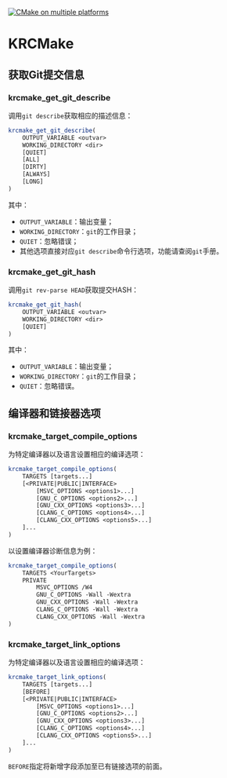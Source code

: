 [![CMake on multiple platforms](https://github.com/JanSimplify/KRCMake/actions/workflows/cmake-multi-platform.yml/badge.svg)](https://github.com/JanSimplify/KRCMake/actions/workflows/cmake-multi-platform.yml)

# KRCMake

## 获取Git提交信息

### krcmake_get_git_describe

调用`git describe`获取相应的描述信息：

```cmake
krcmake_get_git_describe(
    OUTPUT_VARIABLE <outvar>
    WORKING_DIRECTORY <dir>
    [QUIET]
    [ALL]
    [DIRTY]
    [ALWAYS]
    [LONG]
)
```

其中：

- `OUTPUT_VARIABLE`：输出变量；
- `WORKING_DIRECTORY`：`git`的工作目录；
- `QUIET`：忽略错误；
- 其他选项直接对应`git describe`命令行选项，功能请查阅`git`手册。

### krcmake_get_git_hash

调用`git rev-parse HEAD`获取提交HASH：

```cmake
krcmake_get_git_hash(
    OUTPUT_VARIABLE <outvar>
    WORKING_DIRECTORY <dir>
    [QUIET]
)
```

其中：

- `OUTPUT_VARIABLE`：输出变量；
- `WORKING_DIRECTORY`：`git`的工作目录；
- `QUIET`：忽略错误。

## 编译器和链接器选项

### krcmake_target_compile_options

为特定编译器以及语言设置相应的编译选项：

```cmake
krcmake_target_compile_options(
    TARGETS [targets...]
    [<PRIVATE|PUBLIC|INTERFACE>
        [MSVC_OPTIONS <options1>...]
        [GNU_C_OPTIONS <options2>...]
        [GNU_CXX_OPTIONS <options3>...]
        [CLANG_C_OPTIONS <options4>...]
        [CLANG_CXX_OPTIONS <options5>...]
    ]...
)
```

以设置编译器诊断信息为例：

```cmake
krcmake_target_compile_options(
    TARGETS <YourTargets>
    PRIVATE
        MSVC_OPTIONS /W4
        GNU_C_OPTIONS -Wall -Wextra
        GNU_CXX_OPTIONS -Wall -Wextra
        CLANG_C_OPTIONS -Wall -Wextra
        CLANG_CXX_OPTIONS -Wall -Wextra
)
```

### krcmake_target_link_options

为特定编译器以及语言设置相应的编译选项：

```cmake
krcmake_target_link_options(
    TARGETS [targets...]
    [BEFORE]
    [<PRIVATE|PUBLIC|INTERFACE>
        [MSVC_OPTIONS <options1>...]
        [GNU_C_OPTIONS <options2>...]
        [GNU_CXX_OPTIONS <options3>...]
        [CLANG_C_OPTIONS <options4>...]
        [CLANG_CXX_OPTIONS <options5>...]
    ]...
)
```

`BEFORE`指定将新增字段添加至已有链接选项的前面。
